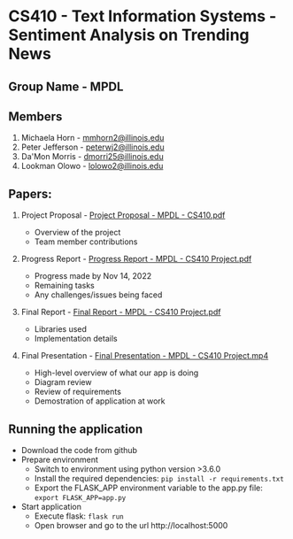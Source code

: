 # CS410 - Text Information Systems - Sentiment Analysis on Trending News

## Group Name - MPDL

## Members
1. Michaela Horn - mmhorn2@illinois.edu
2. Peter Jefferson - peterwj2@illinois.edu
3. Da'Mon Morris - dmorri25@illinois.edu
4. Lookman Olowo - lolowo2@illinois.edu


## Papers:
1. Project Proposal - [Project Proposal - MPDL - CS410.pdf](https://github.com/PeterWJefferson/CourseProject/blob/main/.docs/Project%20Proposal%20-%20MPDL%20-%20CS410.pdf)
    - Overview of the project
    - Team member contributions
2. Progress Report - [Progress Report - MPDL - CS410 Project.pdf](https://github.com/PeterWJefferson/CourseProject/blob/main/.docs/Progress%20Report%20-%20MPDL%20-%20CS410%20Project.pdf)
    
    - Progress made by Nov 14, 2022
    - Remaining tasks
    - Any challenges/issues being faced
3. Final Report - [Final Report - MPDL - CS410 Project.pdf](https://github.com/PeterWJefferson/CourseProject/blob/main/.docs/Final%20Report%20-%20MPDL%20-%20CS410%20Project.pdf)
    - Libraries used
    - Implementation details
4. Final Presentation - [Final Presentation - MPDL - CS410 Project.mp4](https://github.com/PeterWJefferson/CourseProject/blob/main/.docs/)
    - High-level overview of what our app is doing 
    - Diagram review
    - Review of requirements
    - Demostration of application at work

## Running the application
- Download the code from github
- Prepare environment
  - Switch to environment using python version >3.6.0
  - Install the required dependencies: `pip install -r requirements.txt`
  - Export the FLASK_APP environment variable to the app.py file: `export FLASK_APP=app.py`
- Start application
  - Execute flask: `flask run`
  - Open browser and go to the url http://localhost:5000
